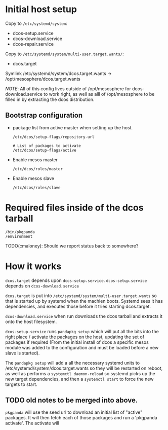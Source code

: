 # Initial host setup

Copy to `/etc/systemd/system`:
 - dcos-setup.service
 - dcos-download.service
 - dcos-repair.service

Copy to `/etc/systemd/system/multi-user.target.wants/`:
 - dcos.target

Symlink /etc/systemd/system/dcos.target.wants -> /opt/mesosphere/dcos.target.wants


*NOTE*: All of this config lives outside of /opt/mesosphere for dcos-download.service to work right, as well as alll of /opt/mesosphere to be filled in by extracting the dcos distribution.


## Bootstrap configuration

 - package list from active master when setting up the host.
   ```
   /etc/dcos/setup-flags/repository-url

   # List of packages to activate
   /etc/dcos/setup-flags/active
   ```

 - Enable mesos master

   `/etc/dcos/roles/master`

 - Enable mesos slave

   `/etc/dcos/roles/slave`

# Required files inside of the dcos tarball
```
/bin/pkgpanda
/environment
```

TODO(cmaloney): Should we report status back to somewhere?

# How it works

`dcos.target` depends upon `dcos-setup.service`. `dcos-setup.service` depends on
`dcos-download.service`

`dcos.target` is put into `/etc/systemd/system/multi-user.target.wants` so that is started
up by systemd when the machien boots. Systemd sees it has dependencies, and executes those
before it tries starting dcos.target.

`dcos-download.service` when run downloads the dcos tarball and extracts it onto the host
filesystem.

`dcos-setup.service` runs `pandapkg setup` which will put all the bits into the right place / activate the packages on the host, updating the set of packages if required (From the initial install of dcos a specific mesos module was added to the
configuration and must be loaded before a new slave is started).

The `pandapkg setup` will add a all the necessary systemd units to /etc/systemd/system/dcos.target.wants so they will be restarted on reboot, as well as performs a `systemctl daemon-reload` so systemd picks up the new target dependencies, and then a `systemctl start` to force the new targets to start.


## TODO old notes to be merged into above.
`pkgpanda` will use the seed url to download an initial list of "active"
packages. It will then fetch each of those packages and run a 'pkgpanda activate'.
The activate will

